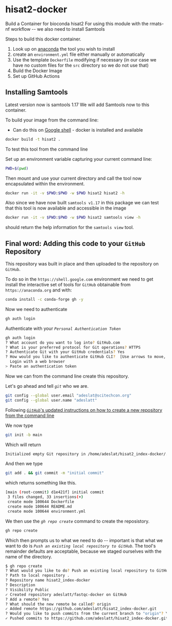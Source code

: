 # hisat2-docker

Build a Container for bioconda hisat2
For using this module with the rmats-nf workflow -- we also need to install Samtools 

Steps to build this docker container.
1. Look up on [anaconda](https://anaconda.org/) the tool you wish to install
2. create an `environment.yml` file either manually or automatically
3. Use the template `Dockerfile` modifying if necessary (in our case we have no custom files for the `src` directory so we do not use that)
4. Build the Docker Image
5. Set up GitHub Actions

## Installing Samtools
Latest version now is samtools 1.17
We will add Samtools now to this container.


To build your image from the command line:
* Can do this on [Google shell](https://shell.cloud.google.com) - docker is installed and available

```bash
docker build -t hisat2 .
```

To test this tool from the command line 

Set up an environment variable capturing your current command line:
```bash
PWD=$(pwd)
```

Then mount and use your current directory and call the tool now encapsulated within the environment.
```bash
docker run -it -v $PWD:$PWD -w $PWD hisat2 hisat2 -h
```

Also since we have now built `samtools v1.17` in this package we can test that this tool is now available and accessible in the image

```bash
docker run -it -v $PWD:$PWD -w $PWD hisat2 samtools view -h
```

should return the help information for the `samtools view` tool.

## Final word: Adding this code to your `GitHub` Repository

This repository was built in place and then uploaded to the repository on `GitHub`.   

To do so in the `https://shell.google.com` environment we need to get install the interactive set of tools for `GitHub` obtainable from `https://anaconda.org` and with:

```bash
conda install -c conda-forge gh -y
```

Now we need to authenticate

```bash
gh auth login
```

Authenticate with your *`Personal Authentication Token`*

```bash
gh auth login
? What account do you want to log into? GitHub.com
? What is your preferred protocol for Git operations? HTTPS
? Authenticate Git with your GitHub credentials? Yes
? How would you like to authenticate GitHub CLI?  [Use arrows to move, type to filter]
  Login with a web browser
> Paste an authentication token
```

Now we can from the command line create this repository.

Let's go ahead and tell *`git`* who we are.

```bash
git config --global user.email "adeslat@scitechcon.org"
git config --global user.name "adeslatt"
```

Following [*`GitHub`*'s updated instructions on how to create a new repository from the command line](https://docs.github.com/en/get-started/importing-your-projects-to-github/importing-source-code-to-github/adding-locally-hosted-code-to-github#adding-a-local-repository-to-github-with-github-cli)

We now type

```bash
git init -b main
```

Which will return
```bash
Initialized empty Git repository in /home/adeslat/hisat2_index-docker/.git/
```

And then we type

```bash
git add . && git commit -m "initial commit"
```
which returns something like this.

```bash
[main (root-commit) d1e421f] initial commit
 3 files changed, 33 insertions(+)
 create mode 100644 Dockerfile
 create mode 100644 README.md
 create mode 100644 environment.yml
```
We then use the *`gh repo create`* command to create the reposistory.

```bash
gh repo create
```

Which then prompts us to what we need to do -- important is that what we want to do is *`Push an existing local repository to GitHub`*.   The tool's remainder defaults are acceptable, because we staged ourselves with the name of the directory.

```bash
$ gh repo create
? What would you like to do? Push an existing local repository to GitHub
? Path to local repository .
? Repository name hisat2_index-docker
? Description
? Visibility Public
✓ Created repository adeslatt/fastqc-docker on GitHub
? Add a remote? Yes
? What should the new remote be called? origin
✓ Added remote https://github.com/adeslatt/hisat2_index-docker.git
? Would you like to push commits from the current branch to "origin"? Yes
✓ Pushed commits to https://github.com/adeslatt/hisat2_index-docker.git
```

